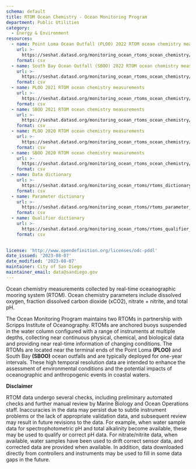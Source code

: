 ```yaml
---
schema: default
title: RTOM Ocean Chemistry - Ocean Monitoring Program
department: Public Utilities
category:
  - Energy & Environment
resources:
  - name: Point Loma Ocean Outfall (PLOO) 2022 RTOM ocean chemistry measurements
    url: >-
      https://seshat.datasd.org/monitoring_ocean_rtoms_ocean_chemistry/PLOO_ocean_chemistry_2022_datasd.csv
    format: csv
  - name: South Bay Ocean Outfall (SBOO) 2022 RTOM ocean chemistry measurements
    url: >-
      https://seshat.datasd.org/monitoring_ocean_rtoms_ocean_chemistry/SBOO_ocean_chemistry_2022_datasd.csv
    format: csv
  - name: PLOO 2021 RTOM ocean chemistry measurements
    url: >-
      https://seshat.datasd.org/monitoring_ocean_rtoms_ocean_chemistry/PLOO_ocean_chemistry_2021_datasd.csv
    format: csv
  - name: SBOO 2021 RTOM ocean chemistry measurements
    url: >-
      https://seshat.datasd.org/monitoring_ocean_rtoms_ocean_chemistry/SBOO_ocean_chemistry_2021_datasd.csv
    format: csv
  - name: PLOO 2020 RTOM ocean chemistry measurements
    url: >-
      https://seshat.datasd.org/monitoring_ocean_rtoms_ocean_chemistry/PLOO_ocean_chemistry_2020_datasd.csv
    format: csv
  - name: SBOO 2020 RTOM ocean chemistry measurements
    url: >-
      https://seshat.datasd.org/monitoring_ocean_rtoms_ocean_chemistry/SBOO_ocean_chemistry_2020_datasd.csv
    format: csv
  - name: Data dictionary
    url: >-
      https://seshat.datasd.org/monitoring_ocean_rtoms/rtoms_dictionary_datasd.csv
    format: csv
  - name: Parameter dictionary
    url: >-
      https://seshat.datasd.org/monitoring_ocean_rtoms/rtoms_parameter_dictionary_datasd.csv
    format: csv
  - name: Qualifier dictionary
    url: >-
      https://seshat.datasd.org/monitoring_ocean_rtoms/rtoms_qualifier_dictionary_datasd.csv
    format: csv

  
license: 'http://www.opendefinition.org/licenses/odc-pddl'
date_issued: '2023-08-07'
date_modified: '2023-08-07'
maintainer: City of San Diego
maintainer_email: data@sandiego.gov
---
```

Ocean chemistry measurements collected by real-time oceanographic mooring system (RTOM). Ocean chemistry parameters include dissolved oxygen, fraction dissolved carbon dioxide (xCO2), nitrate + nitrite, and total pH.

<!--more-->

The Ocean Monitoring Program maintains two RTOMs in partnership with Scripps Institute of Oceanography. RTOMs are anchored buoys suspended in the water column configured with a range of instruments at multiple depths, collecting near continuous physical, chemical, and biological data and providing near real-time information of changing conditions. The RTOMs are located near the terminal ends of the Point Loma **(PLOO)** and South Bay **(SBOO)** ocean outfalls and are typically deployed for one-year intervals. These high temporal resolution data are intended to enhance the assessment of environmental conditions and the potential impacts of oceanographic and anthropogenic events in coastal waters. 

**Disclaimer**

RTOM data undergo several checks, including preliminary automated checks and further manual review by Marine Biology and Ocean Operations staff. Inaccuracies in the data may persist due to subtle instrument problems or the lack of appropriate validation data, and subsequent review may result in future revisions to the data. For example, when water sample data for spectrophotometric pH and total alkalinity become available, these may be used to qualify or correct pH data. For nitrate/nitrite data, when available, water samples have been used to drift correct sensor data, and corrected data are provided when available. In addition, data downloaded directly from controllers and instruments may be used to fill in some data gaps in the future.